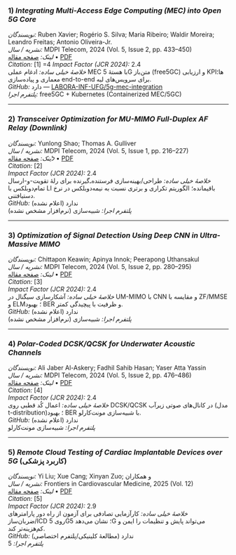### 1) *Integrating Multi-Access Edge Computing (MEC) into Open 5G Core*  
*نویسندگان:* Ruben Xavier; Rogério S. Silva; Maria Ribeiro; Waldir Moreira; Leandro Freitas; Antonio Oliveira-Jr.  
*نشریه / سال:* MDPI Telecom, 2024 (Vol. 5, Issue 2, pp. 433–450)  
*لینک:* [صفحه مقاله](https://www.mdpi.com/2673-4001/5/2/22) • [PDF](https://www.mdpi.com/2673-4001/5/2/22/pdf)  
*Citation:* [1]  =4
*Impact Factor (JCR 2024):* 2.4  
*خلاصهٔ خیلی ساده:* ادغام عملی MEC با هستهٔ 5G متن‌باز (free5GC) و ارزیابی KPIها؛ معماری و پیاده‌سازی end-to-end برای سرویس‌های لبه.  
*GitHub:* دارد — [LABORA-INF-UFG/5g-mec-integration](https://github.com/LABORA-INF-UFG/5g-mec-integration)  
*پلتفرم اجرا:* free5GC + Kubernetes (Containerized MEC/5GC)

---

### 2) *Transceiver Optimization for MU-MIMO Full-Duplex AF Relay (Downlink)*  
*نویسندگان:* Yunlong Shao; Thomas A. Gulliver  
*نشریه / سال:* MDPI Telecom, 2024 (Vol. 5, Issue 1, pp. 216–227)  
*לینک:* [صفحه مقاله](https://www.mdpi.com/2673-4001/5/1/11) • [PDF](https://www.mdpi.com/2673-4001/5/1/11/pdf)  
*Citation:* [2]  
*Impact Factor (JCR 2024):* 2.4  
*خلاصهٔ خیلی ساده:* طراحی/بهینه‌سازی فرستنده‌ـ‌گیرنده برای رلهٔ تقویت-و-ارسال تمام‌دوبلکس با LI باقیمانده؛ الگوریتم تکراری و برتری نسبت به نیمه‌دوبلکس در نرخ دستیافتنی.  
*GitHub:* ندارد (اعلام نشده)  
*پلتفرم اجرا:* شبیه‌سازی (نرم‌افزار مشخص نشده)

---

### 3) *Optimization of Signal Detection Using Deep CNN in Ultra-Massive MIMO*  
*نویسندگان:* Chittapon Keawin; Apinya Innok; Peerapong Uthansakul  
*نشریه / سال:* MDPI Telecom, 2024 (Vol. 5, Issue 2, pp. 280–295)  
*لینک:* [صفحه مقاله](https://www.mdpi.com/2673-4001/5/2/14) • [PDF](https://www.mdpi.com/2673-4001/5/2/14/pdf)  
*Citation:* [3]  
*Impact Factor (JCR 2024):* 2.4  
*خلاصهٔ خیلی ساده:* آشکارسازی سیگنال در UM-MIMO با CNN و مقایسه با ZF/MMSE و ELM؛ بهبود BER و ظرفیت با پیچیدگی کمتر.  
*GitHub:* ندارد (اعلام نشده)  
*پلتفرم اجرا:* شبیه‌سازی (نرم‌افزار مشخص نشده)

---

### 4) *Polar-Coded DCSK/QCSK for Underwater Acoustic Channels*  
*نویسندگان:* Ali Jaber Al-Askery; Fadhil Sahib Hasan; Yaser Atta Yassin  
*نشریه / سال:* MDPI Telecom, 2024 (Vol. 5, Issue 2, pp. 476–486)  
*لینک:* [صفحه مقاله](https://www.mdpi.com/2673-4001/5/2/24) • [PDF](https://www.mdpi.com/2673-4001/5/2/24/pdf)  
*Citation:* [4]  
*Impact Factor (JCR 2024):* 2.4  
*خلاصهٔ خیلی ساده:* اعمال کُد قطبی روی DCSK/QCSK در کانال‌های صوتی زیرآب (مدل t-distribution)؛ بهبود BER با شبیه‌سازی مونت‌کارلو.  
*GitHub:* ندارد (اعلام نشده)  
*پلتفرم اجرا:* شبیه‌سازی مونت‌کارلو

---

### 5) *Remote Cloud Testing of Cardiac Implantable Devices over 5G* (کاربرد پزشکی)  
*نویسندگان:* Yi Liu; Xue Cang; Xinyan Zuo; و همکاران  
*نشریه / سال:* Frontiers in Cardiovascular Medicine, 2025 (Vol. 12)  
*لینک:* [صفحه مقاله](https://www.frontiersin.org/journals/cardiovascular-medicine/articles/10.3389/fcvm.2025.1470848/full) • [PDF](https://www.frontiersin.org/journals/cardiovascular-medicine/articles/10.3389/fcvm.2025.1470848/pdf)  
*Citation:* [5]  
*Impact Factor (JCR 2024):* 2.9  
*خلاصهٔ خیلی ساده:* کارآزمایی تصادفی برای آزمون از راه دور پارامترهای ضربان‌ساز/ICD روی 5G؛ نشان می‌دهد 5G می‌تواند پایش و تنظیمات را ایمن و کم‌هزینه‌تر کند.  
*GitHub:* ندارد (مطالعهٔ کلینیکی/پلتفرم اختصاصی)  
*پلتفرم اجرا:* 5

